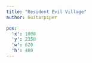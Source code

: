 ```yaml
---
title: "Resident Evil Village"
author: Guitarpiper

pos:
  'x': 1000
  'y': 2350
  'w': 620
  'h': 480
---
```

